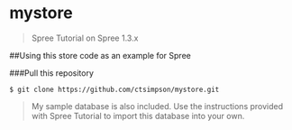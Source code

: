 mystore
=======

> Spree Tutorial on Spree 1.3.x

##Using this store code as an example for Spree

###Pull this repository

	$ git clone https://github.com/ctsimpson/mystore.git

> My sample database is also included.  Use the instructions provided with Spree Tutorial to import this database
> into your own.


